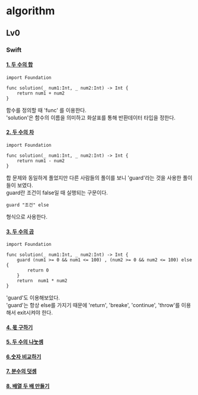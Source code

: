 # algorithm

## Lv0
### Swift
#### [1. 두 수의 합](https://school.programmers.co.kr/learn/courses/30/lessons/120802)
    import Foundation
    
    func solution(_ num1:Int, _ num2:Int) -> Int {
        return num1 + num2
    }    
함수를 정의할 때 'func' 를 이용한다.  
'solution'은 함수의 이름을 의미하고 화살표를 통해 반환데이터 타입을 정한다.

#### [2. 두 수의 차](https://school.programmers.co.kr/learn/courses/30/lessons/120803)
    import Foundation
    
    func solution(_ num1:Int, _ num2:Int) -> Int {
        return num1 - num2
    }
합 문제와 동일하게 풀었지만 다른 사람들의 풀이를 보니 'guard'라는 것을 사용한 풀이들이 보였다.  
guard란 조건이 false일 때 실행되는 구문이다.  
<pre><code>guard "조건" else </code></pre> 형식으로 사용한다.

#### [3. 두 수의 곱](https://school.programmers.co.kr/learn/courses/30/lessons/120804)
    import Foundation
    
    func solution(_ num1:Int, _ num2:Int) -> Int {
        guard (num1 >= 0 && num1 <= 100) , (num2 >= 0 && num2 <= 100) else {
            return 0
        }
        return  num1 * num2 
    }
    
'guard'도 이용해보았다.  
'guard'는 항상 else를 가지기 때문에 'return', 'breake', 'continue', 'throw'를 이용해서 exit시켜야 한다.

#### [4. 몫 구하기](https://school.programmers.co.kr/learn/courses/30/lessons/120805)

#### [5. 두 수의 나눗셈](https://school.programmers.co.kr/learn/courses/30/lessons/120806)

#### [6.숫자 비교하기](https://school.programmers.co.kr/learn/courses/30/lessons/120807)

#### [7. 분수의 덧셈](https://school.programmers.co.kr/learn/courses/30/lessons/120808)

#### [8. 배열 두 배 만들기](https://school.programmers.co.kr/learn/courses/30/lessons/120809)

